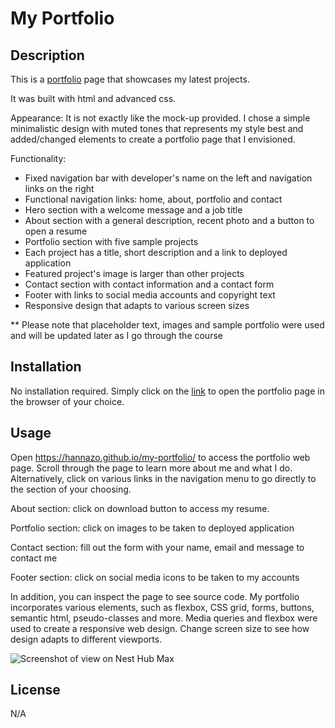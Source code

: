 # My Portfolio

## Description

This is a [portfolio](https://hannazo.github.io/my-portfolio/) page that showcases my latest projects. 

It was built with html and advanced css.  

Appearance:
It is not exactly like the mock-up provided. I chose a simple minimalistic design with muted tones that represents my style best and added/changed elements to create a portfolio page that I envisioned. 

Functionality:
- Fixed navigation bar with developer's name on the left and navigation links on the right
- Functional navigation links: home, about, portfolio and contact
- Hero section with a welcome message and a job title
- About section with a general description, recent photo and a button to open a resume
- Portfolio section with five sample projects
- Each project has a title, short description and a link to deployed application
- Featured project's image is larger than other projects
- Contact section with contact information and a contact form
- Footer with links to social media accounts and copyright text
- Responsive design that adapts to various screen sizes

** Please note that placeholder text, images and sample portfolio were used and will be updated later as I go through the course

## Installation

No installation required. Simply click on the [link](https://hannazo.github.io/my-portfolio/) to open the portfolio page in the browser of your choice. 

## Usage

Open https://hannazo.github.io/my-portfolio/ to access the portfolio web page. Scroll through the page to learn more about me and what I do. Alternatively, click on various links in the navigation menu to go directly to the section of your choosing. 

About section: click on download button to access my resume.

Portfolio section: click on images to be taken to deployed application 

Contact section: fill out the form with your name, email and message to contact me

Footer section: click on social media icons to be taken to my accounts

In addition, you can inspect the page to see source code. My portfolio incorporates various elements, such as flexbox, CSS grid, forms, buttons, semantic html, pseudo-classes and more. Media queries and flexbox were used to create a responsive web design. Change screen size to see how design adapts to different viewports.

![Screenshot of view on Nest Hub Max](./assets/images/Screenshot%20-%20Nest%20Hub%20Max.png)

## License

N/A
